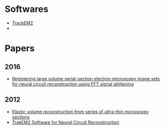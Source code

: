 # Softwares
- [TrackEM2](http://imagej.net/TrakEM2)
- 

# Papers

## 2016
- [Registering large volume serial-section electron microscopy image sets for neural circuit reconstruction using FFT signal whitening](https://arxiv.org/pdf/1612.04787.pdf)

## 2012
- [Elastic volume reconstruction from series of ultra-thin microscopy sections](http://www.nature.com/nmeth/journal/v9/n7/full/nmeth.2072.html)
- [TrakEM2 Software for Neural Circuit Reconstruction](http://journals.plos.org/plosone/article?id=10.1371/journal.pone.0038011)
